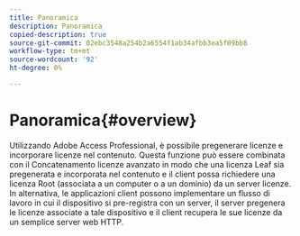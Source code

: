```yaml
---
title: Panoramica
description: Panoramica
copied-description: true
source-git-commit: 02ebc3548a254b2a6554f1ab34afbb3ea5f09bb8
workflow-type: tm+mt
source-wordcount: '92'
ht-degree: 0%

---
```


# Panoramica{#overview}

Utilizzando Adobe Access Professional, è possibile pregenerare licenze e incorporare licenze nel contenuto. Questa funzione può essere combinata con il Concatenamento licenze avanzato in modo che una licenza Leaf sia pregenerata e incorporata nel contenuto e il client possa richiedere una licenza Root (associata a un computer o a un dominio) da un server licenze. In alternativa, le applicazioni client possono implementare un flusso di lavoro in cui il dispositivo si pre-registra con un server, il server pregenera le licenze associate a tale dispositivo e il client recupera le sue licenze da un semplice server web HTTP.
